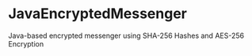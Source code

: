 # JavaEncryptedMessenger
Java-based encrypted messenger using SHA-256 Hashes and AES-256 Encryption
